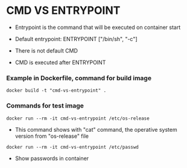 # CMD VS ENTRYPOINT

- Entrypoint is the command that will be executed on container start
- Default entrypoint: ENTRYPOINT ["/bin/sh", "-c"]

- There is not default CMD
- CMD is executed after ENTRYPOINT

### Example in Dockerfile, command for build image
```
docker build -t "cmd-vs-entrypoint" .
```

### Commands for test image
```
docker run --rm -it cmd-vs-entrypoint /etc/os-release
```
- This command shows with "cat" command, the operative system version from "os-release" file

```
docker run --rm -it cmd-vs-entrypoint /etc/passwd
```
- Show passwords in container
